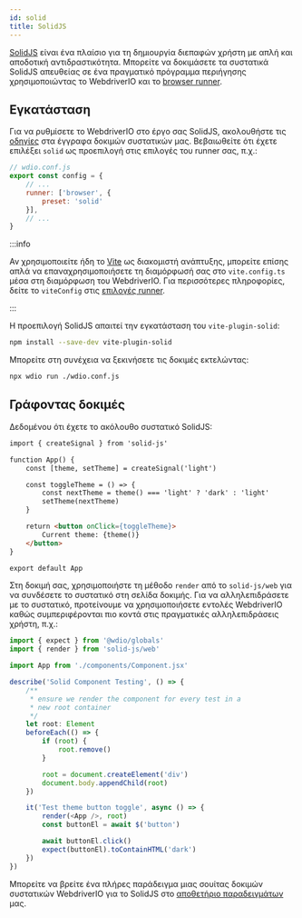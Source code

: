 ```yaml
---
id: solid
title: SolidJS
---
```


[SolidJS](https://www.solidjs.com/) είναι ένα πλαίσιο για τη δημιουργία διεπαφών χρήστη με απλή και αποδοτική αντιδραστικότητα. Μπορείτε να δοκιμάσετε τα συστατικά SolidJS απευθείας σε ένα πραγματικό πρόγραμμα περιήγησης χρησιμοποιώντας το WebdriverIO και το [browser runner](/docs/runner#browser-runner).

## Εγκατάσταση

Για να ρυθμίσετε το WebdriverIO στο έργο σας SolidJS, ακολουθήστε τις [οδηγίες](/docs/component-testing#set-up) στα έγγραφα δοκιμών συστατικών μας. Βεβαιωθείτε ότι έχετε επιλέξει `solid` ως προεπιλογή στις επιλογές του runner σας, π.χ.:

```js
// wdio.conf.js
export const config = {
    // ...
    runner: ['browser', {
        preset: 'solid'
    }],
    // ...
}
```

:::info

Αν χρησιμοποιείτε ήδη το [Vite](https://vitejs.dev/) ως διακομιστή ανάπτυξης, μπορείτε επίσης απλά να επαναχρησιμοποιήσετε τη διαμόρφωσή σας στο `vite.config.ts` μέσα στη διαμόρφωση του WebdriverIO. Για περισσότερες πληροφορίες, δείτε το `viteConfig` στις [επιλογές runner](/docs/runner#runner-options).

:::

Η προεπιλογή SolidJS απαιτεί την εγκατάσταση του `vite-plugin-solid`:

```sh npm2yarn
npm install --save-dev vite-plugin-solid
```

Μπορείτε στη συνέχεια να ξεκινήσετε τις δοκιμές εκτελώντας:

```sh
npx wdio run ./wdio.conf.js
```

## Γράφοντας δοκιμές

Δεδομένου ότι έχετε το ακόλουθο συστατικό SolidJS:

```html title="./components/Component.tsx"
import { createSignal } from 'solid-js'

function App() {
    const [theme, setTheme] = createSignal('light')

    const toggleTheme = () => {
        const nextTheme = theme() === 'light' ? 'dark' : 'light'
        setTheme(nextTheme)
    }

    return <button onClick={toggleTheme}>
        Current theme: {theme()}
    </button>
}

export default App
```

Στη δοκιμή σας, χρησιμοποιήστε τη μέθοδο `render` από το `solid-js/web` για να συνδέσετε το συστατικό στη σελίδα δοκιμής. Για να αλληλεπιδράσετε με το συστατικό, προτείνουμε να χρησιμοποιήσετε εντολές WebdriverIO καθώς συμπεριφέρονται πιο κοντά στις πραγματικές αλληλεπιδράσεις χρήστη, π.χ.:

```ts title="app.test.tsx"
import { expect } from '@wdio/globals'
import { render } from 'solid-js/web'

import App from './components/Component.jsx'

describe('Solid Component Testing', () => {
    /**
     * ensure we render the component for every test in a
     * new root container
     */
    let root: Element
    beforeEach(() => {
        if (root) {
            root.remove()
        }

        root = document.createElement('div')
        document.body.appendChild(root)
    })

    it('Test theme button toggle', async () => {
        render(<App />, root)
        const buttonEl = await $('button')

        await buttonEl.click()
        expect(buttonEl).toContainHTML('dark')
    })
})
```

Μπορείτε να βρείτε ένα πλήρες παράδειγμα μιας σουίτας δοκιμών συστατικών WebdriverIO για το SolidJS στο [αποθετήριο παραδειγμάτων](https://github.com/webdriverio/component-testing-examples/tree/main/solidjs-typescript-vite) μας.